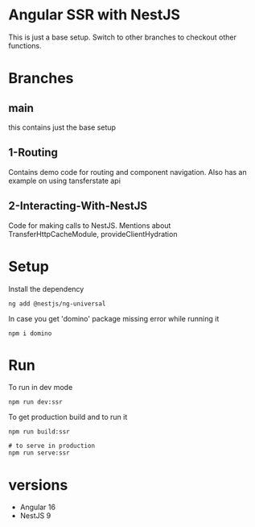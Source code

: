 # Angular SSR with NestJS

This is just a base setup. Switch to other branches to checkout other functions.

# Branches
## main
this contains just the base setup
## 1-Routing
Contains demo code for routing and component navigation. Also has an example on using tansferstate api

## 2-Interacting-With-NestJS
Code for making calls to NestJS. Mentions about TransferHttpCacheModule, provideClientHydration

# Setup
Install the dependency  
```
ng add @nestjs/ng-universal
```
In case you get 'domino' package missing error while running it
```
npm i domino
```

# Run
To run in dev mode  
```
npm run dev:ssr
```

To get production build and to run it
```
npm run build:ssr

# to serve in production
npm run serve:ssr
```

# versions
* Angular 16  
* NestJS 9  